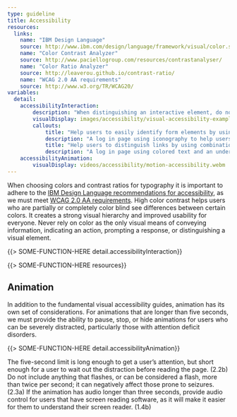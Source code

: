 ```yaml
---
type: guideline
title: Accessibility
resources:
  links:
    name: "IBM Design Language"
    source: http://www.ibm.com/design/language/framework/visual/color.shtml#contrast
    name: "Color Contrast Analyzer"
    source: http://www.paciellogroup.com/resources/contrastanalyser/
    name: "Color Ratio Analyzer"
    source: http://leaverou.github.io/contrast-ratio/
    name: "WCAG 2.0 AA requirements"
    source: http://www.w3.org/TR/WCAG20/
variables:
  detail:
    accessibilityInteraction:
        description: "When distinguishing an interactive element, do not rely on color as the only visual indicator."
        visualDisplay: images/accessibility/visual-accessibility-example.svg
        callouts: 
            title: "Help users to easily identify form elements by using iconography."
            description: "A log in page using iconography to help users identify input fields."
            title: "Help users to distinguish links by using combinations of colors and underlines."
            description: "A log in page using colored text and an underline to indicate a link."
    accessibilityAnimation:
        visualDisplay: videos/accessibility/motion-accessibility.webm
---
```


When choosing colors and contrast ratios for typography it is important to adhere to the [IBM Design Language recommendations for accessibility](http://www.ibm.com/design/language/framework/visual/color.shtml#contrast), as we must meet [WCAG 2.0 AA requirements](http://www.w3.org/TR/WCAG20/). High color contrast helps users who are partially or completely color blind see differences between certain colors. It creates a strong visual hierarchy and improved usability for everyone. Never rely on color as the only visual means of conveying information, indicating an action, prompting a response, or distinguishing a visual element.  

{{> SOME-FUNCTION-HERE detail.accessibilityInteraction}}

{{> SOME-FUNCTION-HERE resources}}

## Animation

In addition to the fundamental visual accessibility guides, animation has its own set of considerations. For animations that are longer than five seconds, we must provide the ability to pause, stop, or hide animations for users who can be severely distracted, particularly those with attention deficit disorders.

{{> SOME-FUNCTION-HERE detail.accessibilityAnimation}}

The five-second limit is long enough to get a user’s attention, but short enough for a user to wait out the distraction before reading the page. (2.2b) Do not include anything that flashes, or can be considered a flash, more than twice per second; it can negatively affect those prone to seizures. (2.3a) If the animation has audio longer than three seconds, provide audio control for users that have screen reading software, as it will make it easier for them to understand their screen reader. (1.4b)
